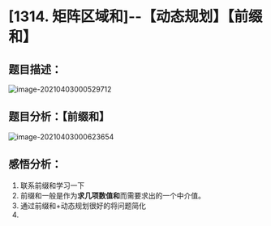 # [1314. 矩阵区域和]--【动态规划】【前缀和】

## 题目描述：



![image-20210403000529712](C:\Users\西安交通大学2193613091sxm\AppData\Roaming\Typora\typora-user-images\image-20210403000529712.png)

## 题目分析：【前缀和】

![image-20210403000623654](C:\Users\西安交通大学2193613091sxm\AppData\Roaming\Typora\typora-user-images\image-20210403000623654.png)

## 感悟分析：

1. 联系前缀和学习一下
2. 前缀和一般是作为**求几项数值和**而需要求出的一个中介值。
3. 通过前缀和+动态规划很好的将问题简化
4. 